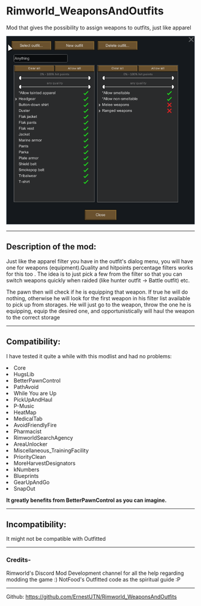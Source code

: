 # Rimworld_WeaponsAndOutfits
Mod that gives the possibility to assign weapons to outfits, just like apparel

![Screenshot](About/preview.png)

---------------------------------------------------------------
## Description of the mod:

Just like the apparel filter you have in the outfit's dialog menu, you will have one for weapons (equipment).Quality and hitpoints percentage filters works for this too . The idea is to just pick a few from the filter so that you can switch weapons quickly when raided (like hunter outfit -> Battle outfit) etc.

The pawn then will check if he is equipping that weapon. If true he will do nothing, otherwise he will look for the first weapon in his filter list available to pick up from storages. He will just go to the weapon, throw the one he is equipping, equip the desired one, and opportunistically will haul the weapon to the correct storage

---------------------------------------------------------------
## Compatibility:

I have tested it quite a while with this modlist and had no problems:

<activeMods>
    <li>Core</li>
    <li>HugsLib</li>
    <li>BetterPawnControl</li>
    <li>PathAvoid</li>
    <li>While You are Up</li>
    <li>PickUpAndHaul</li>
    <li>P-Music</li>
    <li>HeatMap</li>
    <li>MedicalTab</li>
    <li>AvoidFriendlyFire</li>
    <li>Pharmacist</li>
    <li>RimworldSearchAgency</li>
    <li>AreaUnlocker</li>
    <li>Miscellaneous_TrainingFacility</li>
    <li>PriorityClean</li>
    <li>MoreHarvestDesignators</li>
    <li>kNumbers</li>
    <li>Blueprints</li>
    <li>GearUpAndGo</li>
    <li>SnapOut</li>
</activeMods>

**It greatly benefits from BetterPawnControl as you can imagine.**

---------------------------------------------------------------
## Incompatibility:
It might not be compatible with Outfitted

---------------------------------------------------------------
### Credits-
Rimworld's Discord Mod Development channel  for all the help regarding modding the game :)
NotFood's Outfitted code as the spiritual guide :P

---------------------------------------------------------------
Github: https://github.com/ErnestUTN/Rimworld_WeaponsAndOutfits
